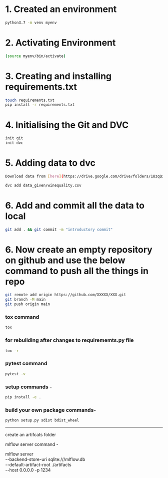 # 1. Created an environment

```bash
python3.7 -m venv myenv
```

# 2. Activating Environment

```bash
(source myenv/bin/activate)
```

# 3. Creating and installing requirements.txt

```bash
touch requirements.txt
pip install -r requirements.txt
```

# 4. Initialising the Git and DVC

```bash
init git
init dvc
```

# 5. Adding data to dvc

```bash
Download data from [here](https://drive.google.com/drive/folders/18zqQiCJVgF7uzXgfbIJ-04zgz1ItNfF5?usp=sharing)
```

```bash
dvc add data_given/winequality.csv
```

# 6. Add and commit all the data to local

```bash
git add . && git commit -m "introductory commit"
```

# 6. Now create an empty repository on github and use the below command to push all the things in repo

```bash
git remote add origin https://github.com/XXXXX/XXX.git
git branch -M main
git push origin main
```

### tox command

```bash
tox
```

### for rebuilding after changes to requirememts.py file

```bash
tox -r
```

### pytest command

```bash
pytest -v
```

### setup commands -

```bash
pip install -e . 
```

### build your own package commands-

```bash
python setup.py sdist bdist_wheel
```

---
create an artifcats folder

mlflow server command -

mlflow server \
    --backend-store-uri sqlite:///mlflow.db \
    --default-artifact-root ./artifacts \
    --host 0.0.0.0 -p 1234

